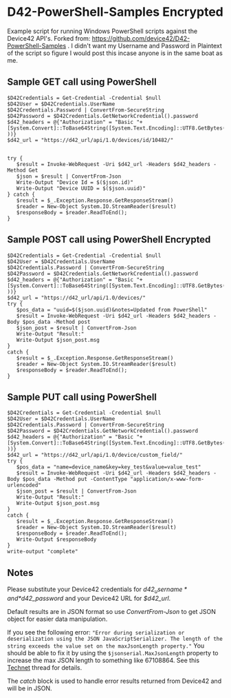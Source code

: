 # D42-PowerShell-Samples Encrypted
Example script for running Windows PowerShell scripts against the Device42 API's. Forked from: https://github.com/device42/D42-PowerShell-Samples . I didn't want my Username and Password in Plaintext of the script so figure I would post this incase anyone is in the same boat as me.


## Sample GET call using PowerShell
```
$D42Credentials = Get-Credential -Credential $null
$D42User = $D42Credentials.UserName
$D42Credentials.Password | ConvertFrom-SecureString
$D42Password = $D42Credentials.GetNetworkCredential().password
$d42_headers = @{"Authorization" = "Basic "+[System.Convert]::ToBase64String([System.Text.Encoding]::UTF8.GetBytes($D42User+":"+$D42Password ))}
$d42_url = "https://d42_url/api/1.0/devices/id/10482/"


try {
   $result = Invoke-WebRequest -Uri $d42_url -Headers $d42_headers -Method Get
   $json = $result | ConvertFrom-Json
   Write-Output "Device Id = $($json.id)"
   Write-Output "Device UUID = $($json.uuid)"
} catch {
   $result = $_.Exception.Response.GetResponseStream()
   $reader = New-Object System.IO.StreamReader($result)
   $responseBody = $reader.ReadToEnd();
}
```

## Sample POST call using PowerShell Encrypted

```
$D42Credentials = Get-Credential -Credential $null
$D42User = $D42Credentials.UserName
$D42Credentials.Password | ConvertFrom-SecureString
$D42Password = $D42Credentials.GetNetworkCredential().password
$d42_headers = @{"Authorization" = "Basic "+[System.Convert]::ToBase64String([System.Text.Encoding]::UTF8.GetBytes($D42User+":"+$D42Password ))}
$d42_url = "https://d42_url/api/1.0/devices/"
try {
   $pos_data = "uuid=$($json.uuid)&notes=Updated from PowerShell"
   $result = Invoke-WebRequest -Uri $d42_url -Headers $d42_headers -Body $pos_data -Method post
   $json_post = $result | ConvertFrom-Json
   Write-Output "Result:"
   Write-Output $json_post.msg
}
catch {
   $result = $_.Exception.Response.GetResponseStream()
   $reader = New-Object System.IO.StreamReader($result)
   $responseBody = $reader.ReadToEnd();
}
```

## Sample PUT call using PowerShell

```
$D42Credentials = Get-Credential -Credential $null
$D42User = $D42Credentials.UserName
$D42Credentials.Password | ConvertFrom-SecureString
$D42Password = $D42Credentials.GetNetworkCredential().password
$d42_headers = @{"Authorization" = "Basic "+[System.Convert]::ToBase64String([System.Text.Encoding]::UTF8.GetBytes($D42User+":"+$D42Password ))}
$d42_url = "https://d42_url/api/1.0/device/custom_field/"
try {
   $pos_data = "name=device_name&key=key_test&value=value_test"
   $result = Invoke-WebRequest -Uri $d42_url -Headers $d42_headers -Body $pos_data -Method put -ContentType "application/x-www-form-urlencoded"
   $json_post = $result | ConvertFrom-Json
   Write-Output "Result:"
   Write-Output $json_post.msg
}
catch {
   $result = $_.Exception.Response.GetResponseStream()
   $reader = New-Object System.IO.StreamReader($result)
   $responseBody = $reader.ReadToEnd();
   Write-Output $responseBody
}
write-output "complete"
```

## Notes
Please substitute your Device42 credentials for *$d42_username* and *$d42_password* and your Device42 URL for *$d42_url*.

Default results are in JSON format so use *ConvertFrom-Json* to get JSON object for easier data manipulation. 

If you see the following error: `"Error during serialization or deserialization using the JSON JavaScriptSerializer. The length of the string exceeds the value set on the maxJsonLength property."` You should be able to fix it by using the `$jsonserial.MaxJsonLength` property to increase the max JSON length to something like 67108864. See this [Technet](https://social.technet.microsoft.com/Forums/windowsserver/en-US/833c99c1-d8eb-400d-bf58-38f7265b4b0e/error-when-converting-from-json?forum=winserverpowershell&prof=required) thread for details. 

The *catch* block is used to handle error results returned from Device42 and will be in JSON.
